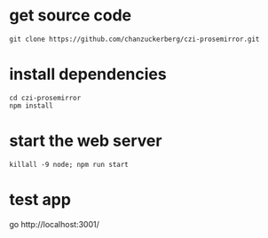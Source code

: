# get source code

```
git clone https://github.com/chanzuckerberg/czi-prosemirror.git
```

# install dependencies
```
cd czi-prosemirror
npm install
```

# start the web server
```
killall -9 node; npm run start
```
# test app
go http://localhost:3001/
